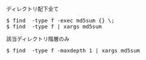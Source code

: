ディレクトリ配下全て
<pre>
$ find <target_dir> -type f -exec md5sum {} \;
$ find <target_dir> -type f | xargs md5sum
</pre>

該当ディレクトリ階層のみ
<pre>
$ find <target_dir> -type f -maxdepth 1 | xargs md5sum
</pre>
